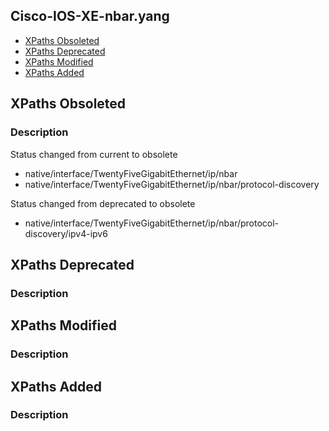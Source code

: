 ## Cisco-IOS-XE-nbar.yang


- [XPaths Obsoleted](#xpaths-obsoleted)
- [XPaths Deprecated](#xpaths-deprecated)
- [XPaths Modified](#xpaths-modified)
- [XPaths Added](#xpaths-added)

## XPaths Obsoleted

### Description

Status changed from current to obsolete

- native/interface/TwentyFiveGigabitEthernet/ip/nbar
- native/interface/TwentyFiveGigabitEthernet/ip/nbar/protocol-discovery

Status changed from deprecated to obsolete

- native/interface/TwentyFiveGigabitEthernet/ip/nbar/protocol-discovery/ipv4-ipv6

## XPaths Deprecated

### Description

## XPaths Modified

### Description

## XPaths Added

### Description
